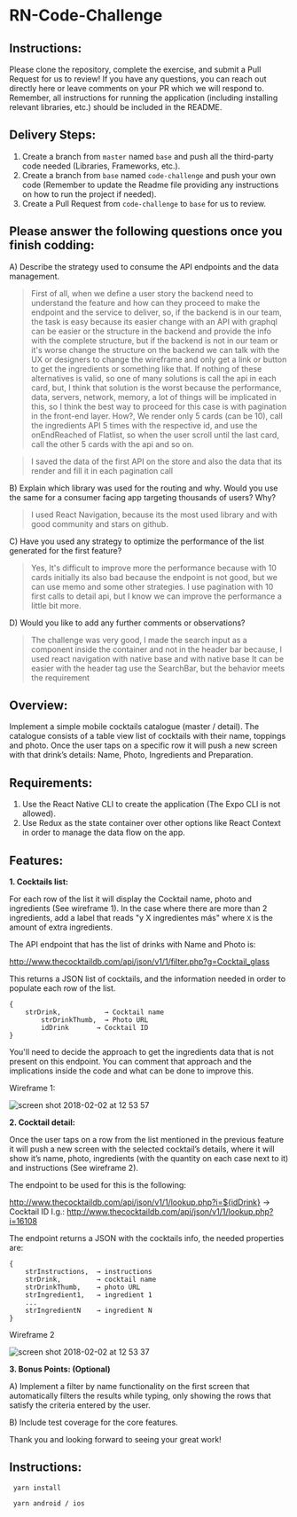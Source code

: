 # RN-Code-Challenge


## Instructions:

Please clone the repository, complete the exercise, and submit a Pull Request for us to review! If you have any questions, you can reach out directly here or leave comments on your PR which we will respond to. Remember, all instructions for running the application (including installing relevant libraries, etc.) should be included in the README. 


## Delivery Steps: 

1. Create a branch from `master` named `base` and push all the third-party code needed (Libraries, Frameworks, etc.).
2. Create a branch from `base` named `code-challenge` and push your own code (Remember to update the Readme file providing any instructions on how to run the project if needed).
3. Create a Pull Request from `code-challenge` to `base` for us to review.


## Please answer the following questions once you finish codding:

A) Describe the strategy used to consume the API endpoints and the data management.

> First of all, when we define a user story the backend need to understand the feature and how can they proceed to make the endpoint and the service to deliver, so, if the backend is in our team, the task is easy because its easier change with an API with graphql can be easier or the structure in the backend and provide the info with the complete structure, but if the backend is not in our team or it's worse change the structure on the backend we can talk with the UX or designers to change the wireframe and only get a link or button to get the ingredients or something like that.
If nothing of these alternatives is valid, so one of many solutions is call the api in each card, but, I think that solution is the worst because the performance, data, servers, network, memory, a lot of things will be implicated in this, so I think the best way to proceed for this case is with pagination in the front-end layer.
How?, We render only 5 cards (can be 10), call the ingredients API 5 times with the respective id, and use the onEndReached of Flatlist, so when the user scroll until the last card, call the other 5 cards with the api and so on.

>I saved the data of the first API on the store and also the data that its render and fill it in each pagination call

B) Explain which library was used for the routing and why. Would you use the same for a consumer facing app targeting thousands of users? Why?

> I used React Navigation, because its the most used library and with good community and stars on github.

C) Have you used any strategy to optimize the performance of the list generated for the first feature?

> Yes, It's difficult to improve more the performance because with 10 cards initially its also bad because the endpoint is not good, but we can use memo and some other strategies. I use pagination with 10 first calls to detail api, but I know we can improve the performance a little bit more.

D) Would you like to add any further comments or observations?

> The challenge was very good, I made the search input as a component inside the container and not in the header bar because, I used react navigation with native base and with native base It can be easier with the header tag use the SearchBar, but the behavior meets the requirement


## Overview:

Implement a simple mobile cocktails catalogue (master / detail). The catalogue consists of a table view list of cocktails with their name, toppings and photo. Once the user taps on a specific row it will push a new screen with that drink’s details: Name, Photo, Ingredients and Preparation.


## Requirements:

1. Use the React Native CLI to create the application (The Expo CLI is not allowed).
2. Use Redux as the state container over other options like React Context in order to manage the data flow on the app.


## Features:

**1. Cocktails list:**

For each row of the list it will display the Cocktail name, photo and ingredients (See wireframe 1). 
In the case where there are more than 2 ingredients, add a label that reads "y X ingredientes más" where `X` is the amount of extra ingredients.

The API endpoint that has the list of drinks with Name and Photo is: 

http://www.thecocktaildb.com/api/json/v1/1/filter.php?g=Cocktail_glass

This returns a JSON list of cocktails, and the information needed in order to populate each row of the list.

```
{
 	strDrink,           → Cocktail name
     	strDrinkThumb,  → Photo URL
      	idDrink       → Cocktail ID
}
```

You'll need to decide the approach to get the ingredients data that is not present on this endpoint. You can comment that approach and the implications inside the code and what can be done to improve this.

Wireframe 1:

![screen shot 2018-02-02 at 12 53 57](https://user-images.githubusercontent.com/263229/35742087-40b1ce26-0818-11e8-91d7-5c2ea0d4a6aa.png)




**2. Cocktail detail:**

Once the user taps on a row from the list mentioned in the previous feature it will push a new screen with the selected cocktail’s details, where it will show it’s name, photo, ingredients (with the quantity on each case next to it) and instructions (See wireframe 2).

The endpoint to be used for this is the following:
 
http://www.thecocktaildb.com/api/json/v1/1/lookup.php?i=${idDrink} → Cocktail ID
I.g.: http://www.thecocktaildb.com/api/json/v1/1/lookup.php?i=16108

The endpoint returns a JSON with the cocktails info, the needed properties are:
```
{
	strInstructions,  → instructions
	strDrink,         → cocktail name
	strDrinkThumb,    → photo URL
	strIngredient1,   → ingredient 1
	...
	strIngredientN    → ingredient N
}
```

Wireframe 2

![screen shot 2018-02-02 at 12 53 37](https://user-images.githubusercontent.com/263229/35742155-63205b1c-0818-11e8-8b4b-608a46eaa718.png)
	
  
  
  
**3. Bonus Points: (Optional)**

A) Implement a filter by name functionality on the first screen that automatically filters the results while typing, only showing the rows that satisfy the criteria entered by the user.

B) Include test coverage for the core features.



Thank you and looking forward to seeing your great work!


## Instructions:

```
 yarn install
 
 yarn android / ios

```


